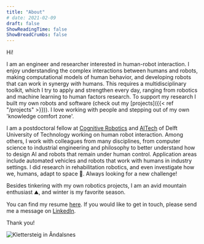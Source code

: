 ```yaml
---
title: "About"
# date: 2021-02-09
draft: false
ShowReadingTime: false
ShowBreadCrumbs: false
---
```


Hi!

I am an engineer and researcher interested in human-robot interaction. I enjoy understanding the complex interactions between humans and robots, making computational models of human behavior, and developing robots that can work in synergy _with_ humans. This requires a multidisciplinary toolkit, which I try to apply and strengthen every day, ranging from robotics and machine learning to human factors research. To support my research I built my own robots and software (check out my [projects]({{< ref "/projects" >}})). I love working with people and stepping out of my own 'knowledge comfort zone'.   

I am a postdoctoral fellow at [Cognitive Robotics](https://www.tudelft.nl/3me/over/afdelingen/cognitive-robotics-cor) and [AITech](https://www.tudelft.nl/aitech) of Delft University of Technology working on human robot interaction. Among others, I work with colleagues from many disciplines, from computer science to industrial engineering and philosophy to better understand how to design AI and robots that remain under human control. Application areas include automated vehicles and robots that work with humans in industry settings. I did research in rehabilitation robotics, and even investigate how we, humans, adapt to space 🚀. Always looking for a new challenge!

Besides tinkering with my own robotics projects, I am an avid mountain enthusiast ⛰️, and winter is my favorite season.

You can find my resume [here](/resume-nwmbeckers-210221-online.pdf). If you would like to get in touch, please send me a message on [LinkedIn](https://www.linkedin.com/in/niekbeckers/).

Thank you!

![Klettersteig in Åndalsnes](/img/klettersteig.jpg)
